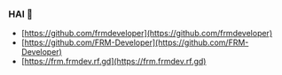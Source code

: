### HAI 👋
- [https://github.com/frmdeveloper](https://github.com/frmdeveloper)
- [https://github.com/FRM-Developer](https://github.com/FRM-Developer)
- [https://frm.frmdev.rf.gd](https://frm.frmdev.rf.gd)
